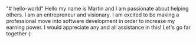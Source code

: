 "# hello-world" 
Hello my name is Martin and I am passionate about helping others.  I am an entrepreneur and visionary.  I am excited to be making a professional move into software development in order to increase my earning power.  I would appreciate any and all assistance in this! Let's go far together (:
